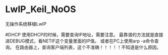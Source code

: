 # LwIP_Keil_NoOS
无操作系统移植LwIP

#DHCP
使用DHCP的时候，需要查询IP地址，需要注意。
最靠谱的方法就是直接进DEBUG模式，看NETIF这个变量里面的IP值。
或者在PC上使用arp -a命令查询。
在路由器上，查询客户端列表，这个不准确！！！！！不知道是什么原因。